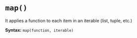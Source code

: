 # **`map()`**
It applies a function to each item in an iterable (list, tuple, etc.)

**Syntax:** `map(function, iterable)`

```py

```